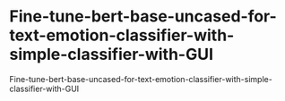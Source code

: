 # Fine-tune-bert-base-uncased-for-text-emotion-classifier-with-simple-classifier-with-GUI
Fine-tune-bert-base-uncased-for-text-emotion-classifier-with-simple-classifier-with-GUI
